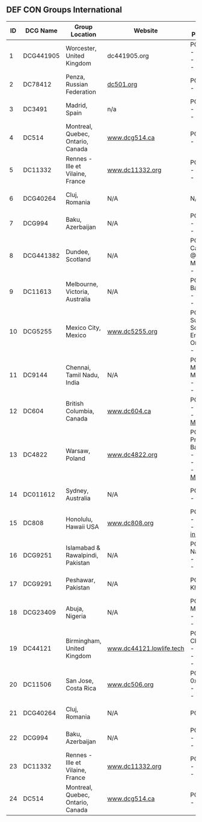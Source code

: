 ## DEF CON Groups International 

| ID | DCG Name           | Group Location | Website        |  Social Link/ Point of Contact | Join Group    |
|----|--------------------|----------------|----------------|--------------------------------|---------------|
| 1 | DCG441905 | Worcester, United Kingdom | dc441905.org | POC: dc441905 </br> - [Email Group↗](mailto:info@dc441905.org) </br> - [Twitter↗](https://twitter.com/dc441905) </br> - [YouTube↗](https://www.youtube.com/channel/UCufwYsSoIlyhc8B0JkqC4uA)  | [Sign in to join](https://forum.defcon.org/node/235011) |
| 2 | DC78412  | Penza, Russian Federation | [dc501.org](http://defcon58.ru/) | POC: Ivan Kulkov </br> - [Email Group↗](mailto:poc@defcon58.ru) | [Sign in to join](https://forum.defcon.org/node/231522) |
| 3 | DC3491  | Madrid, Spain | n/a | POC: Claudio </br> - [Email Group↗](mailtoclaudio.chn@gmail.com) </br> - [Twitter↗](https://twitter.com/DC3491) | [Sign in to join](https://forum.defcon.org/node/231611) |
| 4 | DC514  | Montreal, Quebec, Ontario, Canada | www.dcg514.ca | POC: B34v3r </br> - [Email Group↗](mailto:b34v3r@dcg514.ca)| [Sign in to join](https://forum.defcon.org/node/231543) | 
| 5 | DC11332  | Rennes - Ille et Vilaine, France | www.dc11332.org | POC: Yann </br> - [Email Group↗](mailto:yann@dc11332.org) </br> - [Twitter↗](https://twitter.com/dc11332) | [Sign in to join](https://forum.defcon.org/node/236272) | 
| 6 | DCG40264 | Cluj, Romania | N/A | N/A | [Sign in to join](https://forum.defcon.org/node/243782) | 
| 7 | DCG994 | Baku, Azerbaijan | N/A | POC: N/A </br> - [Email Group↗](mailto:dc994@dnmx.org) </br> - [Telegram↗](https://t.me/DCG994) | [Sign in to join](https://forum.defcon.org/node/232928) |
| 8 | DCG441382 | Dundee, Scotland | N/A | POC: Casual_Unknown, @TheHairyJ, & Mark Brenmer  </br> - [Twitter↗](https://twitter.com/DC441382) | [Sign in to join](https://forum.defcon.org/node/241271) |
| 9 | DC11613  | Melbourne, Victoria, Australia | N/A | POC: Allen Baranov  </br> - [Email Group↗](mailto:defcon11613@ha.cking.space) </br> - [Twitter↗](https://twitter.com/defcon11613) | [Sign in to join](https://forum.defcon.org/node/231536) |
| 10 | DCG5255  | Mexico City, Mexico | www.dc5255.org | POC: Ricardo Sunderland, Sofia Fandiño, Enrique Garcia & Omar Pozos </br> - [Twitter↗](https://twitter.com/dc5255mx) | [Sign in to join](https://forum.defcon.org/node/235010) |
| 11 | DC9144  | Chennai, Tamil Nadu, India | N/A | POC: Joseph Martin & Meshach M. </br> - [Email Group↗](mailto:joseph@strongboxit.com) </br> - [Backup Email↗](mailto:meshach@strongboxit.com) | [Sign in to join](https://forum.defcon.org/node/231571) |
| 12 | DC604  | British Columbia, Canada | www.dc604.ca | POC: Opt1  </br> - [Email Group↗](mailto:opt1@dc604.ca) </br> - [Twitter↗](https://twitter.com/Defcon604) </br> [Meetup↗](meetup.com/defcon604) | [Sign in to join](https://forum.defcon.org/node/231544) |
| 13 | DC4822  | Warsaw, Poland | www.dc4822.org | POC: Sergey Pronin & Wioleta Bartczak </br> - [Email Group↗](mailto:dc4822@protonmail.com) </br> - [Backup Email↗](mailto:wioleta.bartczak@gmail.com) </br> - [Twitter↗](https://twitter.com/DC4822) </br> [Mastodon](https://infosec.exchange/@dc4822) | [Sign in to join](https://forum.defcon.org/node/231517) |
| 14 | DC011612  | Sydney, Australia | N/A | POC: Verbaal </br> - [POC Twitter↗](https://twitter.com/V3rbaal) | [Sign in to join](https://forum.defcon.org/node/231498) |
| 15 | DC808  | Honolulu, Hawaii USA | www.dc808.org | POC: Joel </br> - [Email Group↗](mailto:info@dc808.org) </br> - [Twitter↗](https://twitter.com/defconhawaii) [Sign in to join](https://forum.defcon.org/node/231661) |
| 16 | DCG9251  | Islamabad & Rawalpindi, Pakistan | N/A | POC: Taimoor Nasir </br> - [Email Group↗](mailto:teefainhouse@gmail.com) </br> - [Twitter↗](https://twitter.com/DEFCON9251) | [Sign in to join](https://forum.defcon.org/node/231601) |
| 17 | DCG9291  | Peshawar, Pakistan | N/A | POC: Hisham, Khizer | [Sign in to join](https://forum.defcon.org/node/241281) |
| 18 | DCG23409  | Abuja, Nigeria | N/A | POC: Donald Mkpanam </br> - [Email Group↗](mailto:donald.mkpanam@gmail.com) </br> - [Twitter↗](https://twitter.com/dcg23409) | [Sign in to join](https://forum.defcon.org/node/241279) |
| 19 | DC44121  | Birmingham, United Kingdom | www.dc44121.lowlife.tech | POC: Jake & Chris </br> - [Email Group↗](mailto:jake@lowlife.tech) </br> - [Backup Email↗](mailto:christopherbfox55@gmail.com) </br> - [Twitter↗](https://twitter.com/DC44121) | [Sign in to join](https://forum.defcon.org/node/233640) |
| 20 | DC11506  | San Jose, Costa Rica | www.dc506.org | POC: Darwin aka 0x7e5c </br> - [Email Group↗](mailto:0x7e5c@gmail.com) </br> - [Twitter↗](https://twitter.com/Defcon506) | [Sign in to join](https://forum.defcon.org/node/231144) |
| 21 | DCG40264  | Cluj, Romania | N/A | POC: N/A | [Sign in to join](https://forum.defcon.org/node/243782) |
| 22 | DCG994   | Baku, Azerbaijan | N/A | POC: dc994 </br> - [Email Group↗](mailto:dc994@dnmx.org) </br> - [Telegram↗](https://t.me/DCG994) | [Sign in to join](https://forum.defcon.org/node/232928) |
| 23 | DC11332  | Rennes - Ille et Vilaine, France | www.dc11332.org | POC: Yann </br> - [Email Group↗](mailto:yann@dc11332.org) </br> - [Twitter↗](https://twitter.com/dc11332) | [Sign in to join](https://forum.defcon.org/node/236272) |
| 24 | DC514  | Montreal, Quebec, Ontario, Canada | www.dcg514.ca | POC: B34v3r </br> - [Email Group↗](mailto:b34v3r@dcg514.ca) | [Sign in to join](https://forum.defcon.org/node/231543) |
